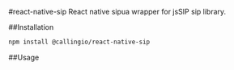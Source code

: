#react-native-sip
React native sipua wrapper for jsSIP sip library. 

##Installation
```bash
npm install @callingio/react-native-sip
```

##Usage


